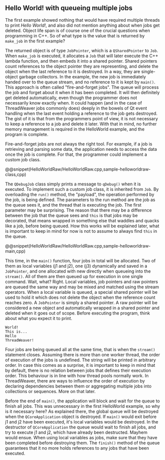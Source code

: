 ## Hello World! with queueing multiple jobs

The first example showed nothing that would have required multiple
threads to print _Hello World!_, and also did not mention anything
about when jobs get deleted. Object life span is of course one of the
crucial questions when programming in C++. So of what type is the
value that is returned by `make_job` in the first example? 

The returned object is of type `JobPointer`, which is a
`QSharedPointer` to `Job`. When `make_job` is executed, it allocates a
`Job` that will later execute the C++ lambda function, and then embeds
it into a shared pointer. Shared pointers count references to the
object pointer they are representing, and delete the object when the
last reference to it is destroyed. In a way, they are single-object
garbage collectors. In the example, the new job is immediately handed
over to the queue stream, and no reference to it is kept by
`main()`. This approach is often called "fire-and-forget jobs". 
The queue will process the job and forget about it when it
has been completed. It will then definitely get deleted automatically,
even though the programmer does not necessarily know exactly when. It
could happen (and in the case of ThreadWeaver jobs commonly does)
deeply in the bowels of Qt event handling when the last event holding
a reference to the job gets destroyed. The gist of it is that from the
programmers point of view, it is not necessary to keep a reference to
a job and delete it later. With that in mind, no further memory
management is required in the HelloWorld example, and the program is
complete.

Fire-and-forget jobs are not always the right tool. For example, if
a job is retrieving and parsing some data, the application needs to
access the data once the job is complete. For that, the programmer
could implement a custom job class.

@@snippet(HelloWorldRaw/HelloWorldRaw.cpp,sample-helloworldraw-class,cpp)

The `QDebugJob` class simply prints a message to `qDebug()` when it is
executed. To implement such a custom job class, it is inherited from
`Job`. By overloading the `run()` method, the "payload", the operation
performed by the job, is being defined. The parameters to the run
method are the job as the queue sees it, and the thread that is
executing the job. The first parameter may be surprising. The reason
that there may be a difference between the job that the queue sees and
`this` is that jobs may be decorated, that means wrapped in something
else that waddles and quacks like a job, before being queued. How this
works will be explained later, what is important to keep in mind for
now is not to assume to always find `this` in the queue. 

@@snippet(HelloWorldRaw/HelloWorldRaw.cpp,sample-helloworldraw-main,cpp)

This time, in the `main()` function, four jobs in total will be
allocated. Two of them as local variables (j1 and j2), one (j3)
dynamically and saved in a `JobPointer`, and one allocated with new
directly when queueing into the `stream()`.
All of them are then queued up for execution in one single
command. Wait, what? Right. Local variables, job pointers and raw
pointers are queued the same way and may be mixed and matched using
the stream operators. When a local variable is queued, a special
shared pointer will be used to hold it which does not delete the
object when the reference count reaches zero. A `JobPointer` is simply
a shared pointer. A raw pointer will be considered a new object and
automatically wrapped in a shared pointer and deleted when it goes out
of scope. Before executing the program, think about what you expect
it to print. 

~~~~
World!
This is...
Hello
ThreadWeaver!
~~~~

Four jobs are being queued all at the same time, that is when the
`stream()` statement closes. Assuming there is more than one worker
thread, the order of execution of the jobs is undefined. The string
will be printed in arbitrary order. In case this comes as a surprise,
it is important to keep in mind that by default, there is no relation
between jobs that defines their execution order. This behaviour is in
line with how thread pools normally work. In ThreadWeaver, there are
ways to influence the order of execution by declaring dependencies
between them or aggregating multiple jobs into collections or
sequences. More on that later. 

Before the end of `main()`, the application will block and wait for
the queue to finish all jobs. This was unnecessary in the first
HelloWorld example, so why is it necessary here? As explained there,
the global queue will be destroyed when the `QCoreApplication` object
is destroyed. If `main()` would exit before j1 and j2 have been
executed, it's local variables would be destroyed. In the destructor
of `QCoreApplication` the queue would wait to finish all jobs, and try
to execute j1 and j2, which have already been destructed. Mayhem would
ensue. When using local variables as jobs, make sure that they have
been completed before destroying them. The `finish()` method of the
queue guarantees that it no more holds references to any jobs that
have been executed.

